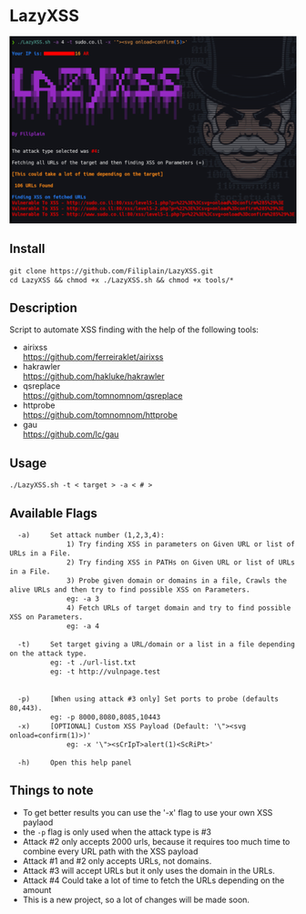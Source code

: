# LazyXSS

![](https://raw.githubusercontent.com/Filiplain/LazyXSS/main/screenshot-lazyxss.png)

## Install

```
git clone https://github.com/Filiplain/LazyXSS.git
cd LazyXSS && chmod +x ./LazyXSS.sh && chmod +x tools/*
```

## Description
Script to automate XSS finding with the help of the following tools:

* airixss\
https://github.com/ferreiraklet/airixss
* hakrawler\
https://github.com/hakluke/hakrawler
* qsreplace\
https://github.com/tomnomnom/qsreplace
* httprobe\
https://github.com/tomnomnom/httprobe
* gau\
https://github.com/lc/gau


## Usage
~~~
./LazyXSS.sh -t < target > -a < # >
~~~

## Available Flags
~~~~
  -a)     Set attack number (1,2,3,4):
              1) Try finding XSS in parameters on Given URL or list of URLs in a File.
              2) Try finding XSS in PATHs on Given URL or list of URLs in a File.
              3) Probe given domain or domains in a file, Crawls the alive URLs and then try to find possible XSS on Parameters.
              eg: -a 3
              4) Fetch URLs of target domain and try to find possible XSS on Parameters.
              eg: -a 4
        
  -t)     Set target giving a URL/domain or a list in a file depending on the attack type. 
 	      eg: -t ./url-list.txt
 	      eg: -t http://vulnpage.test
 	
 	
  -p)     [When using attack #3 only] Set ports to probe (defaults 80,443).
	      eg: -p 8000,8080,8085,10443
  -x)     [OPTIONAL] Custom XSS Payload (Default: '\"><svg onload=confirm(1)>)'
              eg: -x '\"><sCrIpT>alert(1)<ScRiPt>'
  
  -h)	  Open this help panel

~~~~


## Things to note
* To get better results you can use the '-x' flag to use your own XSS paylaod
* the `-p` flag is only used when the attack type is #3
* Attack #2 only accepts 2000 urls, because it requires too much time to combine every URL path with the XSS payload
* Attack #1 and #2 only accepts URLs, not domains.
* Attack #3 will accept URLs but it only uses the domain in the URLs.
* Attack #4 Could take a lot of time to fetch the URLs depending on the amount
* This is a new project, so a lot of changes will be made soon.


